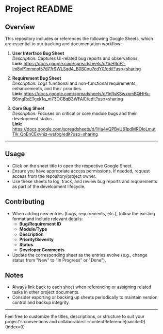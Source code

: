 # Project README

## Overview

This repository includes or references the following Google Sheets, which are essential to our tracking and documentation workflow:

1. **User Interface Bug Sheet**  
   *Description:* Captures UI-related bug reports and observations.  
   **Link:** https://docs.google.com/spreadsheets/d/1uHRoEf-Im8vP1mmnoI57d77r9WLSqd4_B0B0nu7cdY0/edit?usp=sharing

2. **Requirement Bug Sheet**  
   *Description:* Logs functional and non-functional requirements, enhancements, and their priorities.  
   **Link:** https://docs.google.com/spreadsheets/d/1nRsKSwxpmBQHHk-B6mgReETgxk1q_m73OCBqB3WFAI0/edit?usp=sharing

3. **Core Bug Sheet**  
   *Description:* Focuses on critical or core module bugs and their development status.  
   **Link:** https://docs.google.com/spreadsheets/d/1Ha4vQPByU61pdMROIoLmutTik_QoEnCExvhiz-wsfog/edit?usp=sharing

---

## Usage

- Click on the sheet title to open the respective Google Sheet.
- Ensure you have appropriate access permissions. If needed, request access from the repository/project owner.
- Use these sheets to log, track, and review bug reports and requirements as part of the development lifecycle.

## Contributing

- When adding new entries (bugs, requirements, etc.), follow the existing format and include relevant details:
  - **Bug/Requirement ID**
  - **Module/Type**
  - **Description**
  - **Priority/Severity**
  - **Status**
  - **Developer Comments**
- Update the corresponding sheet as the entries evolve (e.g., change status from "New" to "In Progress" or "Done").

## Notes

- Always link back to each sheet when referencing or assigning related tasks in other project documents.
- Consider exporting or backing up sheets periodically to maintain version control and backup integrity.

---

Feel free to customize the titles, descriptions, or structure to suit your project's conventions and collaborators!
::contentReference[oaicite:0]{index=0}

